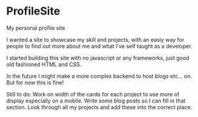 # ProfileSite
My personal profile site

I wanted a site to showcase my skill and projects, with an easiy way for people to find out more about me and what I've self taught as a developer.

I started building this site with no javascript or any frameworks, just good old fashioned HTML and CSS.

In the future I might make a more complex backend to host blogs etc... on. But for now this is fine!


Still to do:
  Work on width of the cards for each project to use more of display especially on a mobile.
  Write some blog posts so I can fill in that section.
  Look through all my projects and add these into the correct place.

